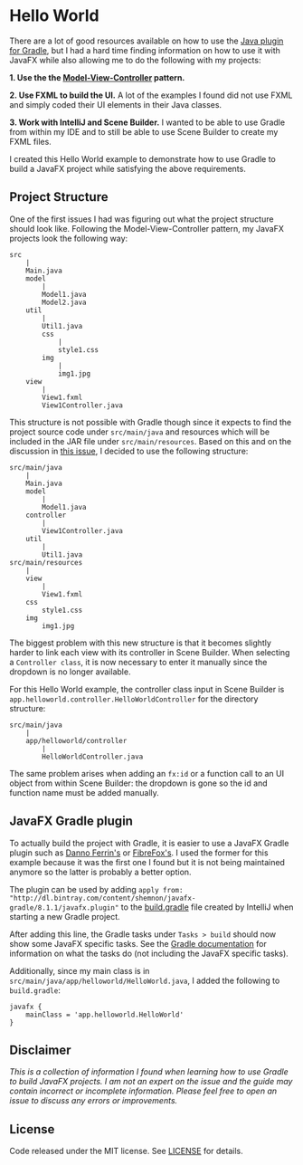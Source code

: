 # Hello World

There are a lot of good resources available on how to use the [Java plugin for Gradle](https://docs.gradle.org/current/userguide/tutorial_java_projects.html), but I had a hard time finding information on how to use it with JavaFX while also allowing me to do the following with my projects:

**1. Use the the [Model-View-Controller](https://en.wikipedia.org/wiki/Model%E2%80%93view%E2%80%93controller) pattern.**

**2. Use FXML to build the UI.** A lot of the examples I found did not use FXML and simply coded their UI elements in their Java classes.

**3. Work with IntelliJ and Scene Builder.** I wanted to be able to use Gradle from within my IDE and to still be able to use Scene Builder to create my FXML files.

I created this Hello World example to demonstrate how to use Gradle to build a JavaFX project while satisfying the above requirements.


## Project Structure

One of the first issues I had was figuring out what the project structure should look like. Following the Model-View-Controller pattern, my JavaFX projects look the following way:

```
src
	|
	Main.java
	model
		|
		Model1.java
		Model2.java
	util
		|
		Util1.java
		css
			|
			style1.css
		img
			|
			img1.jpg
	view
		|
		View1.fxml
		View1Controller.java
```

This structure is not possible with Gradle though since it expects to find the project source code under `src/main/java` and resources which will be included in the JAR file under `src/main/resources`. Based on this and on the discussion in [this issue](https://github.com/kelemen/netbeans-gradle-project/issues/160), I decided to use the following structure:

```
src/main/java
	|
	Main.java
	model
		|
		Model1.java
	controller
		|
		View1Controller.java
	util
		|
		Util1.java
src/main/resources
	|
	view
		|
		View1.fxml
	css
		style1.css
	img
		img1.jpg
```

The biggest problem with this new structure is that it becomes slightly harder to link each view with its controller in Scene Builder. When selecting a `Controller class`, it is now necessary to enter it manually since the dropdown is no longer available.

For this Hello World example, the controller class input in Scene Builder is `app.helloworld.controller.HelloWorldController` for the directory structure:

```
src/main/java
	|
	app/helloworld/controller
		|
		HelloWorldController.java
```

The same problem arises when adding an `fx:id` or a function call to an UI object from within Scene Builder: the dropdown is gone so the id and function name must be added manually.


## JavaFX Gradle plugin

To actually build the project with Gradle, it is easier to use a JavaFX Gradle plugin such as [Danno Ferrin's](https://bitbucket.org/shemnon/javafx-gradle/) or [FibreFox's](https://github.com/FibreFoX/javafx-gradle-plugin). I used the former for this example because it was the first one I found but it is not being maintained anymore so the latter is probably a better option.

The plugin can be used by adding `apply from: "http://dl.bintray.com/content/shemnon/javafx-gradle/8.1.1/javafx.plugin"` to the [build.gradle](https://github.com/GerardoPrada/javafx-gradle-hello-world/blob/master/build.gradle) file created by IntelliJ when starting a new Gradle project.

After adding this line, the Gradle tasks under `Tasks > build` should now show some JavaFX specific tasks. See the [Gradle documentation](https://docs.gradle.org/current/userguide/java_plugin.html) for information on what the tasks do (not including the JavaFX specific tasks).

Additionally, since my main class is in `src/main/java/app/helloworld/HelloWorld.java`, I added the following to `build.gradle`:

```
javafx {
    mainClass = 'app.helloworld.HelloWorld'
}
```


## Disclaimer

*This is a collection of information I found when learning how to use Gradle to build JavaFX projects. I am not an expert on the issue and the guide may contain incorrect or incomplete information. Please feel free to open an issue to discuss any errors or improvements.*


## License

Code released under the MIT license. See [LICENSE](https://github.com/GerardoPrada/javafx-gradle-hello-world/blob/master/LICENSE) for details.
